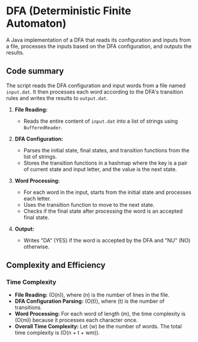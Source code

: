 # DFA (Deterministic Finite Automaton)

A Java implementation of a DFA that reads its configuration and inputs from a file, processes the inputs based on the DFA configuration, and outputs the results.

## Code summary

The script reads the DFA configuration and input words from a file named `input.dat`. It then processes each word according to the DFA's transition rules and writes the results to `output.dat`.

1. **File Reading:**
   - Reads the entire content of `input.dat` into a list of strings using `BufferedReader`.

2. **DFA Configuration:**
   - Parses the initial state, final states, and transition functions from the list of strings.
   - Stores the transition functions in a hashmap where the key is a pair of current state and input letter, and the value is the next state.

3. **Word Processing:**
   - For each word in the input, starts from the initial state and processes each letter.
   - Uses the transition function to move to the next state.
   - Checks if the final state after processing the word is an accepted final state.

4. **Output:**
   - Writes "DA" (YES) if the word is accepted by the DFA and "NU" (NO) otherwise.

## Complexity and Efficiency

### Time Complexity
- **File Reading:** \(O(n)\), where \(n\) is the number of lines in the file.
- **DFA Configuration Parsing:** \(O(t)\), where \(t\) is the number of transitions.
- **Word Processing:** For each word of length \(m\), the time complexity is \(O(m)\) because it processes each character once.
- **Overall Time Complexity:** Let \(w\) be the number of words. The total time complexity is \(O(n + t + wm)\).